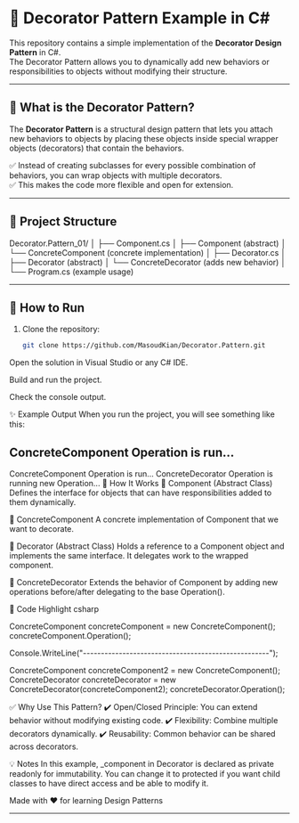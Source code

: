 # 🎨 Decorator Pattern Example in C#

This repository contains a simple implementation of the **Decorator Design Pattern** in C#.  
The Decorator Pattern allows you to dynamically add new behaviors or responsibilities to objects without modifying their structure.

---

## 📌 What is the Decorator Pattern?

The **Decorator Pattern** is a structural design pattern that lets you attach new behaviors to objects by placing these objects inside special wrapper objects (decorators) that contain the behaviors.

✅ Instead of creating subclasses for every possible combination of behaviors, you can wrap objects with multiple decorators.  
✅ This makes the code more flexible and open for extension.

---

## 📂 Project Structure

Decorator.Pattern_01/
│
├── Component.cs
│ ├── Component (abstract)
│ └── ConcreteComponent (concrete implementation)
│
├── Decorator.cs
│ ├── Decorator (abstract)
│ └── ConcreteDecorator (adds new behavior)
│
└── Program.cs (example usage)

---

## 🚀 How to Run

1. Clone the repository:
   ```bash
   git clone https://github.com/MasoudKian/Decorator.Pattern.git
Open the solution in Visual Studio or any C# IDE.

Build and run the project.

Check the console output.

✨ Example Output
When you run the project, you will see something like this:

ConcreteComponent Operation is run...
----------------------------------------------------
ConcreteComponent Operation is run...
ConcreteDecorator Operation is running new Operation...
🔧 How It Works
🔹 Component (Abstract Class)
Defines the interface for objects that can have responsibilities added to them dynamically.

🔹 ConcreteComponent
A concrete implementation of Component that we want to decorate.

🔹 Decorator (Abstract Class)
Holds a reference to a Component object and implements the same interface.
It delegates work to the wrapped component.

🔹 ConcreteDecorator
Extends the behavior of Component by adding new operations before/after delegating to the base Operation().

📖 Code Highlight
csharp

ConcreteComponent concreteComponent = new ConcreteComponent();
concreteComponent.Operation();

Console.WriteLine("----------------------------------------------------");

ConcreteComponent concreteComponent2 = new ConcreteComponent();
ConcreteDecorator concreteDecorator = new ConcreteDecorator(concreteComponent2);
concreteDecorator.Operation();

✅ Why Use This Pattern?
✔️ Open/Closed Principle: You can extend behavior without modifying existing code.
✔️ Flexibility: Combine multiple decorators dynamically.
✔️ Reusability: Common behavior can be shared across decorators.

💡 Notes
In this example, _component in Decorator is declared as private readonly for immutability.
You can change it to protected if you want child classes to have direct access and be able to modify it.

Made with ❤️ for learning Design Patterns

---
